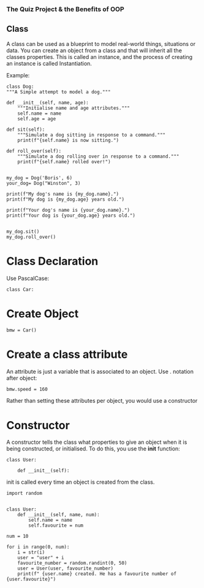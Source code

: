### The Quiz Project & the Benefits of OOP

## Class

A class can be used as a blueprint to model real-world things, situations or data.
You can create an object from a class and that will inherit all the classes properties.
This is called an instance, and the process of creating an instance is called Instantiation.

Example:

    class Dog:
    """A Simple attempt to model a dog."""

    def __init__(self, name, age):
        """Initialise name and age attributes."""
        self.name = name
        self.age = age

    def sit(self):
        """Simulate a dog sitting in response to a command."""
        print(f"{self.name} is now sitting.")

    def roll_over(self):
        """Simulate a dog rolling over in response to a command."""
        print(f"{self.name} rolled over!")


    my_dog = Dog('Boris', 6)
    your_dog= Dog("Winston", 3)

    print(f"My dog's name is {my_dog.name}.")
    print(f"My dog is {my_dog.age} years old.")

    print(f"Your dog's name is {your_dog.name}.")
    print(f"Your dog is {your_dog.age} years old.")


    my_dog.sit()
    my_dog.roll_over()

# Class Declaration

Use PascalCase:

    class Car:

# Create Object

    bmw = Car()

# Create a class attribute

An attribute is just a variable that is associated to an object.
Use . notation after object:

    bmw.speed = 160

Rather than setting these attributes per object, you would use a constructor

# Constructor

A constructor tells the class what properties to give an object when it is being constructed, or initialised.
To do this, you use the __init__ function:

    class User:

        def __init__(self):

init is called every time an object is created from the class.

    import random


    class User:
        def __init__(self, name, num):
            self.name = name
            self.favourite = num

    num = 10

    for i in range(0, num):
        i = str(i)
        user = "user" + i
        favourite_number = random.randint(0, 50)
        user = User(user, favourite_number)
        print(f" {user.name} created. He has a favourite number of {user.favourite}")